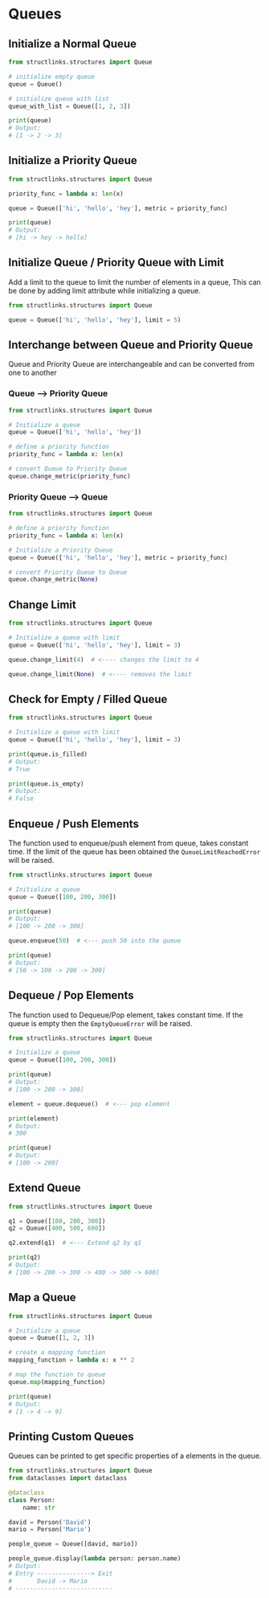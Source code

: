 # Queues

## Initialize a Normal Queue

```python
from structlinks.structures import Queue

# initialize empty queue
queue = Queue()

# initialize queue with list
queue_with_list = Queue([1, 2, 3])

print(queue)
# Output:
# [1 -> 2 -> 3]
```

## Initialize a Priority Queue

```python
from structlinks.structures import Queue

priority_func = lambda x: len(x)

queue = Queue(['hi', 'hello', 'hey'], metric = priority_func)

print(queue)
# Output:
# [hi -> hey -> hello]
```

## Initialize Queue / Priority Queue with Limit

Add a limit to the queue to limit the number of elements in a queue, This can be done by adding limit
attribute while initializing a queue.

```python
from structlinks.structures import Queue

queue = Queue(['hi', 'hello', 'hey'], limit = 5)
```

## Interchange between Queue and Priority Queue

Queue and Priority Queue are interchangeable and can be converted from one to another

### Queue --> Priority Queue

```python
from structlinks.structures import Queue

# Initialize a queue
queue = Queue(['hi', 'hello', 'hey'])

# define a priority function
priority_func = lambda x: len(x)

# convert Queue to Priority Queue
queue.change_metric(priority_func)
```

### Priority Queue --> Queue

```python
from structlinks.structures import Queue

# define a priority function
priority_func = lambda x: len(x)

# Initialize a Priority Queue
queue = Queue(['hi', 'hello', 'hey'], metric = priority_func)

# convert Priority Queue to Queue
queue.change_metric(None)
```

## Change Limit

```python
from structlinks.structures import Queue

# Initialize a queue with limit
queue = Queue(['hi', 'hello', 'hey'], limit = 3)

queue.change_limit(4)  # <---- changes the limit to 4

queue.change_limit(None)  # <---- removes the limit
```

## Check for Empty / Filled Queue

```python
from structlinks.structures import Queue

# Initialize a queue with limit
queue = Queue(['hi', 'hello', 'hey'], limit = 3)

print(queue.is_filled)
# Output:
# True

print(queue.is_empty)
# Output:
# False
```

## Enqueue / Push Elements

The function used to enqueue/push element from queue, takes constant time. If the limit of the queue has been obtained
the `QueueLimitReachedError` will be raised.

```python
from structlinks.structures import Queue

# Initialize a queue
queue = Queue([100, 200, 300])

print(queue)
# Output:
# [100 -> 200 -> 300]

queue.enqueue(50)  # <--- push 50 into the queue

print(queue)
# Output:
# [50 -> 100 -> 200 -> 300]
```

## Dequeue / Pop Elements

The function used to Dequeue/Pop element, takes constant time. If the queue is empty then
the `EmptyQueueError` will be raised.

```python
from structlinks.structures import Queue

# Initialize a queue
queue = Queue([100, 200, 300])

print(queue)
# Output:
# [100 -> 200 -> 300]

element = queue.dequeue()  # <--- pop element

print(element)
# Output:
# 300

print(queue)
# Output:
# [100 -> 200]
```

## Extend Queue

```python
from structlinks.structures import Queue

q1 = Queue([100, 200, 300])
q2 = Queue([400, 500, 600])

q2.extend(q1)  # <--- Extend q2 by q1

print(q2)
# Output:
# [100 -> 200 -> 300 -> 400 -> 500 -> 600]
```

## Map a Queue

```python
from structlinks.structures import Queue

# Initialize a queue
queue = Queue([1, 2, 3])

# create a mapping function
mapping_function = lambda x: x ** 2

# map the function to queue
queue.map(mapping_function)

print(queue)
# Output:
# [1 -> 4 -> 9]
```

## Printing Custom Queues

Queues can be printed to get specific properties of a elements in the queue.

```python
from structlinks.structures import Queue
from dataclasses import dataclass

@dataclass
class Person:
    name: str

david = Person('David')
mario = Person('Mario')

people_queue = Queue([david, mario])

people_queue.display(lambda person: person.name)
# Output:
# Entry ---------------> Exit
#       David -> Mario
# ---------------------------
```
